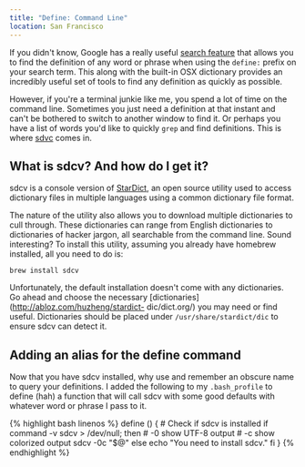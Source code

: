 ```yaml
---
title: "Define: Command Line"
location: San Francisco
---
```


If you didn't know, Google has a really useful [search
feature](http://www.google.com/intl/en/help/features.html) that allows you to
find the definition of any word or phrase when using the `define:` prefix on
your search term. This along with the built-in OSX dictionary provides an
incredibly useful set of tools to find any definition as quickly as possible.

However, if you're a terminal junkie like me, you spend a lot of time on the
command line. Sometimes you just need a definition at that instant and can't be
bothered to switch to another window to find it. Or perhaps you have a list of
words you'd like to quickly `grep` and find definitions. This is where
[sdvc](http://en.wikipedia.org/wiki/Sdcv) comes in.


## What is sdcv? And how do I get it?

sdcv is a console version of [StarDict](http://en.wikipedia.org/wiki/StarDict),
an open source utility used to access dictionary files in multiple languages
using a common dictionary file format.

The nature of the utility also allows you to download multiple dictionaries to
cull through. These dictionaries can range from English dictionaries to
dictionaries of hacker jargon, all searchable from the command line. Sound interesting? To install this utility, assuming you already have homebrew installed, all you need to do is:

    brew install sdcv

Unfortunately, the default installation doesn't come with any dictionaries. Go
ahead and choose the necessary
[dictionaries](http://abloz.com/huzheng/stardict- dic/dict.org/) you may need
or find useful. Dictionaries should be placed under `/usr/share/stardict/dic`
to ensure sdcv can detect it.


## Adding an alias for the define command

Now that you have sdcv installed, why use and remember an obscure name to query
your definitions. I added the following to my `.bash_profile` to define (hah) a
function that will call sdcv with some good defaults with whatever word or
phrase I pass to it.

{% highlight bash linenos %}
define () {
    # Check if sdcv is installed
    if command -v sdcv > /dev/null; then
        # -0 show UTF-8 output
        # -c show colorized output
        sdcv -0c "$@"
    else
        echo "You need to install sdcv."
    fi
}
{% endhighlight %}
